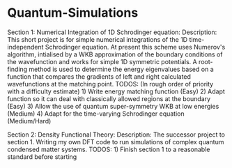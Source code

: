 # Quantum-Simulations

Section 1: Numerical Integration of 1D Schrodinger equation:
    Description: This short project is for simple numerical integrations of the 1D time-independent Schrodinger equation. At present this scheme uses Numerov's algorithm, intialised by a WKB approximation of the boundary conditions of the wavefunction and works for simple 1D symmetric potentials. A root-finding method is used to determine the energy eigenvalues based on a function that compares the gradients of left and right calculated wavefunctions at the matching point.
    TODOS: (In rough order of priority with a difficulty estimate)
          1) Write energy matching function (Easy)
          2) Adapt function so it can deal with classically allowed regions at the boundary (Easy)
          3) Allow the use of quantum super-symmetry WKB at low energies (Medium)
          4) Adapt for the time-varying Schrodinger equation (Medium/Hard)

Section 2: Density Functional Theory:
    Description: The successor project to section 1. Writing my own DFT code to run simulations of complex quantum condensed matter systems.
    TODOS:
          1) Finish section 1 to a reasonable standard before starting

